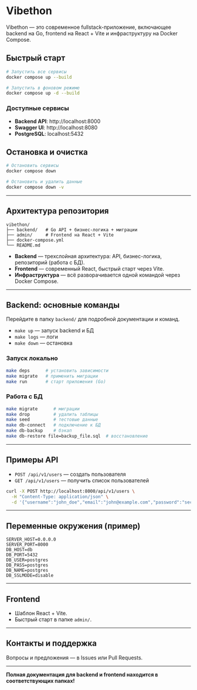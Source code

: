 # Vibethon

Vibethon — это современное fullstack-приложение, включающее backend на Go, frontend на React + Vite и инфраструктуру на Docker Compose.

## Быстрый старт

```bash
# Запустить все сервисы
docker compose up --build

# Запустить в фоновом режиме
docker compose up -d --build
```

### Доступные сервисы

- **Backend API**: http://localhost:8000
- **Swagger UI**: http://localhost:8080
- **PostgreSQL**: localhost:5432

## Остановка и очистка

```bash
# Остановить сервисы
docker compose down

# Остановить и удалить данные
docker compose down -v
```

---

## Архитектура репозитория

```
vibethon/
├── backend/   # Go API + бизнес-логика + миграции
├── admin/     # Frontend на React + Vite
├── docker-compose.yml
└── README.md
```

- **Backend** — трехслойная архитектура: API, бизнес-логика, репозиторий (работа с БД).
- **Frontend** — современный React, быстрый старт через Vite.
- **Инфраструктура** — всё разворачивается одной командой через Docker Compose.

---

## Backend: основные команды

Перейдите в папку `backend/` для подробной документации и команд.

- `make up` — запуск backend и БД
- `make logs` — логи
- `make down` — остановка

### Запуск локально

```bash
make deps      # установить зависимости
make migrate   # применить миграции
make run       # старт приложения (Go)
```

### Работа с БД

```bash
make migrate      # миграции
make drop         # удалить таблицы
make seed         # тестовые данные
make db-connect   # подключение к БД
make db-backup    # бэкап
make db-restore file=backup_file.sql  # восстановление
```

---

## Примеры API

- `POST /api/v1/users` — создать пользователя
- `GET /api/v1/users` — получить список пользователей

```bash
curl -X POST http://localhost:8000/api/v1/users \
  -H "Content-Type: application/json" \
  -d '{"username":"john_doe","email":"john@example.com","password":"secure123"}'
```

---

## Переменные окружения (пример)

```env
SERVER_HOST=0.0.0.0
SERVER_PORT=8000
DB_HOST=db
DB_PORT=5432
DB_USER=postgres
DB_PASS=postgres
DB_NAME=postgres
DB_SSLMODE=disable
```

---

## Frontend

- Шаблон React + Vite.
- Быстрый старт в папке `admin/`.

---

## Контакты и поддержка

Вопросы и предложения — в Issues или Pull Requests.

---

**Полная документация для backend и frontend находится в соответствующих папках!**
